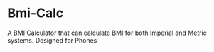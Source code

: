 # Bmi-Calc
A BMI Calculator that can calculate BMI for both Imperial and Metric systems. Designed for Phones
